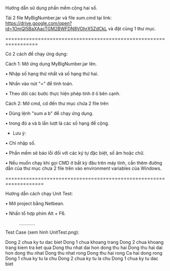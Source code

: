 Hướng dẫn sử dụng phần mềm cộng hai số.

Tải 2 file MyBigNumber.jar và file sum.cmd tại link: https://drive.google.com/open?id=1OmQl5BaXAacTGM2BWFDN8VGhrX5ZdCkL
và đặt cùng 1 thư mục.

=================================================================

Có 2 cách để chạy ứng dụng:

Cách 1: Mở ứng dụng MyBigNumber.jar lên.

•	Nhập số hạng thứ nhất và số hạng thứ hai.

•	Nhấn vào nút "=" để tính toán.

•	Theo dõi các bước thực hiện phép tính ở ô bên cạnh.


Cách 2: Mở cmd, cd đến thư mục chứa 2 file trên

•	Dùng lệnh "sum a b" để chạy ứng dụng.

•	trong đó a và b lần lượt là các số hạng để cộng.

* Lưu ý: 

•	Chỉ nhập số.

•	Phần mềm sẽ báo lỗi đối với các ký tự đặc biệt, số âm hoặc chữ.

•   Nếu muốn chạy khi gọi CMD ở bất kỳ đâu trên máy tính, cần thêm đường dẫn của thư mục chưa 2 file trên vào 
environment variables của Windows.

===================================================================

Hướng dẫn cách chạy Unit Test:

•   Mở project bằng Netbean.

•   Nhấn tổ hợp phím Alt + F6.

          _______
		  
Test Case (xem hình UnitTest.png): 

Dong 2 chua ky tu dac biet
Dong 1 chua khoang trang
Dong 2 chua khoang trang
kiem tra ket qua
Dong thu nhat dai hon dong thu hai
Dong thu hai dai hon dong thu nhat
Dong thu nhat rong
Dong thu hai rong
Ca hai dong rong
Dong 1 chua ky tu la chu
Dong 2 chua ky tu la chu
Dong 1 chua ky tu dac biet






